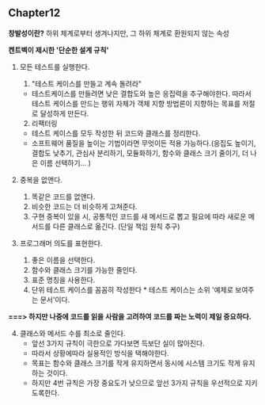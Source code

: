 ## Chapter12

**창발성이란?**
하위 체계로부터 생겨나지만, 그 하위 체계로 환원되지 않는 속성


**켄트벡이 제시한 '단순한 설계 규칙'**

1. 모든 테스트를 실행한다.
    1. "테스트 케이스를 만들고 계속 돌려라"
    - 테스트케이스를 만들려면 낮은 결합도와 높은 응집력을 추구해야한다. 따라서 테스트 케이스를 만드는 행위 자체가 객체 지향 방법론이 지향하는 목표를 저절로 달성하게 만든다.
    2. 리팩터링
    - 테스트 케이스를 모두 작성한 뒤 코드와 클래스를 정리한다.
    - 소프트웨어 품질을 높이는 기법이라면 무엇이든 적용 가능하다.(응집도 높이기, 결합도 낮추기, 관심사 분리하기, 모듈화하기, 함수와 클래스 크기 줄이기, 더 나은 이름 선택하기... )



2. 중복을 없앤다.
    1. 똑같은 코드를 없앤다.
    2. 비슷한 코드는 더 비슷하게 고쳐준다.
    3. 구현 중복이 있을 시, 공통적인 코드를 새 메서드로 뽑고 필요에 따라 새로운 메서드를 다른 클래스로 옮긴다. (단일 책임 원칙 추구)



3. 프로그래머 의도를 표현한다.
    1. 좋은 이름을 선택한다.
    2. 함수와 클래스 크기를 가능한 줄인다.
    3. 표준 명칭을 사용한다.
    4. 단위 테스트 케이스를 꼼꼼히 작성한다
    \* 테스트 케이스는 소위 '예제로 보여주는 문서'이다.

**===> 하지만 나중에 코드를 읽을 사람을 고려하여 코드를 짜는 노력이 제일 중요하다.**



4. 클래스와 메서드 수를 최소로 줄인다.
    - 앞선 3가지 규칙이 극한으로 가다보면 득보단 실이 많아진다.
    - 따라서 상황에따라 실용적인 방식을 택해야한다.
    - 목표는 함수와 클래스 크기를 작게 유지하면서 동시에 시스템 크기도 작게 유지하는 것이다.
    - 하지만 4번 규칙은 가장 중요도가 낮으므로 앞선 3가지 규칙을 우선적으로 지키도록한다.
